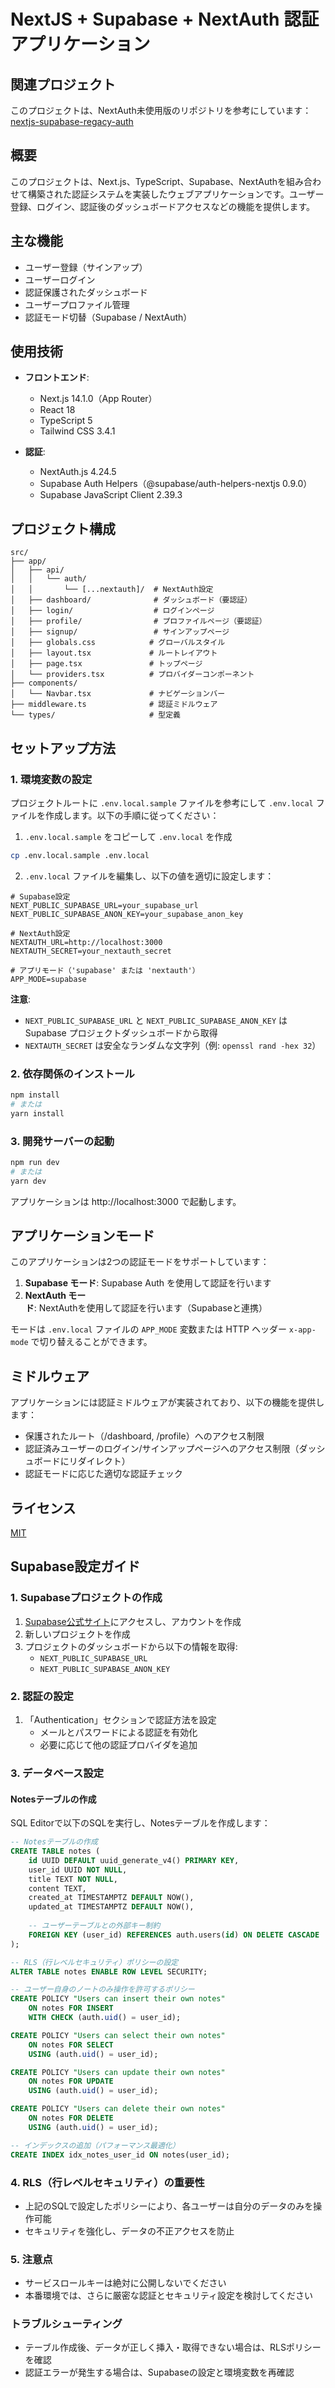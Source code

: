 # NextJS + Supabase + NextAuth 認証アプリケーション

## 関連プロジェクト

このプロジェクトは、NextAuth未使用版のリポジトリを参考にしています：
[nextjs-supabase-regacy-auth](https://github.com/nogataka/nextjs-supabase-regacy-auth)

## 概要

このプロジェクトは、Next.js、TypeScript、Supabase、NextAuthを組み合わせて構築された認証システムを実装したウェブアプリケーションです。ユーザー登録、ログイン、認証後のダッシュボードアクセスなどの機能を提供します。

## 主な機能

- ユーザー登録（サインアップ）
- ユーザーログイン
- 認証保護されたダッシュボード
- ユーザープロファイル管理
- 認証モード切替（Supabase / NextAuth）

## 使用技術

- **フロントエンド**:
  - Next.js 14.1.0（App Router）
  - React 18
  - TypeScript 5
  - Tailwind CSS 3.4.1

- **認証**:
  - NextAuth.js 4.24.5
  - Supabase Auth Helpers（@supabase/auth-helpers-nextjs 0.9.0）
  - Supabase JavaScript Client 2.39.3

## プロジェクト構成

```
src/
├── app/
│   ├── api/
│   │   └── auth/
│   │       └── [...nextauth]/  # NextAuth設定
│   ├── dashboard/              # ダッシュボード（要認証）
│   ├── login/                  # ログインページ
│   ├── profile/                # プロファイルページ（要認証）
│   ├── signup/                 # サインアップページ
│   ├── globals.css            # グローバルスタイル
│   ├── layout.tsx             # ルートレイアウト
│   ├── page.tsx               # トップページ
│   └── providers.tsx          # プロバイダーコンポーネント
├── components/
│   └── Navbar.tsx             # ナビゲーションバー
├── middleware.ts              # 認証ミドルウェア
└── types/                     # 型定義
```

## セットアップ方法

### 1. 環境変数の設定

プロジェクトルートに `.env.local.sample` ファイルを参考にして `.env.local` ファイルを作成します。以下の手順に従ってください：

1. `.env.local.sample` をコピーして `.env.local` を作成
```bash
cp .env.local.sample .env.local
```

2. `.env.local` ファイルを編集し、以下の値を適切に設定します：

```
# Supabase設定
NEXT_PUBLIC_SUPABASE_URL=your_supabase_url
NEXT_PUBLIC_SUPABASE_ANON_KEY=your_supabase_anon_key

# NextAuth設定
NEXTAUTH_URL=http://localhost:3000
NEXTAUTH_SECRET=your_nextauth_secret

# アプリモード（'supabase' または 'nextauth'）
APP_MODE=supabase
```

**注意**: 
- `NEXT_PUBLIC_SUPABASE_URL` と `NEXT_PUBLIC_SUPABASE_ANON_KEY` は Supabase プロジェクトダッシュボードから取得
- `NEXTAUTH_SECRET` は安全なランダムな文字列（例: `openssl rand -hex 32`）

### 2. 依存関係のインストール

```bash
npm install
# または
yarn install
```

### 3. 開発サーバーの起動

```bash
npm run dev
# または
yarn dev
```

アプリケーションは http://localhost:3000 で起動します。

## アプリケーションモード

このアプリケーションは2つの認証モードをサポートしています：

1. **Supabase モード**: Supabase Auth を使用して認証を行います
2. **NextAuth モード**: NextAuthを使用して認証を行います（Supabaseと連携）

モードは `.env.local` ファイルの `APP_MODE` 変数または HTTP ヘッダー `x-app-mode` で切り替えることができます。

## ミドルウェア

アプリケーションには認証ミドルウェアが実装されており、以下の機能を提供します：

- 保護されたルート（/dashboard, /profile）へのアクセス制限
- 認証済みユーザーのログイン/サインアップページへのアクセス制限（ダッシュボードにリダイレクト）
- 認証モードに応じた適切な認証チェック

## ライセンス

[MIT](LICENSE)

## Supabase設定ガイド

### 1. Supabaseプロジェクトの作成

1. [Supabase公式サイト](https://supabase.com/)にアクセスし、アカウントを作成
2. 新しいプロジェクトを作成
3. プロジェクトのダッシュボードから以下の情報を取得:
   - `NEXT_PUBLIC_SUPABASE_URL`
   - `NEXT_PUBLIC_SUPABASE_ANON_KEY`

### 2. 認証の設定

1. 「Authentication」セクションで認証方法を設定
   - メールとパスワードによる認証を有効化
   - 必要に応じて他の認証プロバイダを追加

### 3. データベース設定

#### Notesテーブルの作成

SQL Editorで以下のSQLを実行し、Notesテーブルを作成します：

```sql
-- Notesテーブルの作成
CREATE TABLE notes (
    id UUID DEFAULT uuid_generate_v4() PRIMARY KEY,
    user_id UUID NOT NULL,
    title TEXT NOT NULL,
    content TEXT,
    created_at TIMESTAMPTZ DEFAULT NOW(),
    updated_at TIMESTAMPTZ DEFAULT NOW(),
    
    -- ユーザーテーブルとの外部キー制約
    FOREIGN KEY (user_id) REFERENCES auth.users(id) ON DELETE CASCADE
);

-- RLS（行レベルセキュリティ）ポリシーの設定
ALTER TABLE notes ENABLE ROW LEVEL SECURITY;

-- ユーザー自身のノートのみ操作を許可するポリシー
CREATE POLICY "Users can insert their own notes" 
    ON notes FOR INSERT 
    WITH CHECK (auth.uid() = user_id);

CREATE POLICY "Users can select their own notes" 
    ON notes FOR SELECT 
    USING (auth.uid() = user_id);

CREATE POLICY "Users can update their own notes" 
    ON notes FOR UPDATE 
    USING (auth.uid() = user_id);

CREATE POLICY "Users can delete their own notes" 
    ON notes FOR DELETE 
    USING (auth.uid() = user_id);

-- インデックスの追加（パフォーマンス最適化）
CREATE INDEX idx_notes_user_id ON notes(user_id);
```

### 4. RLS（行レベルセキュリティ）の重要性

- 上記のSQLで設定したポリシーにより、各ユーザーは自分のデータのみを操作可能
- セキュリティを強化し、データの不正アクセスを防止

### 5. 注意点

- サービスロールキーは絶対に公開しないでください
- 本番環境では、さらに厳密な認証とセキュリティ設定を検討してください

### トラブルシューティング

- テーブル作成後、データが正しく挿入・取得できない場合は、RLSポリシーを確認
- 認証エラーが発生する場合は、Supabaseの設定と環境変数を再確認 